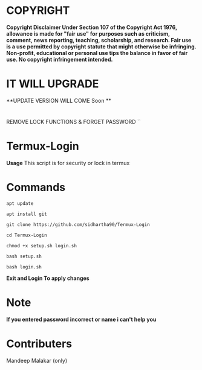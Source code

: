 
# COPYRIGHT
**Copyright Disclaimer Under Section 107 of the Copyright Act 1976, allowance is made for "fair use" for purposes such as criticism, comment, news reporting, teaching, scholarship, and research. Fair use is a use permitted by copyright statute that might otherwise be infringing. Non-profit, educational or personal use tips the balance in favor of fair use. No copyright infringement intended.**
# IT WILL UPGRADE
**UPDATE VERSION WILL COME Soon **
#
REMOVE LOCK FUNCTIONS
        &
FORGET PASSWORD
``
#
# Termux-Login 


**Usage**
This script is for security or lock in termux



# Commands

``apt update``

``apt install git ``

``git clone https://github.com/sidhartha90/Termux-Login ``

``cd Termux-Login``

``chmod +x setup.sh login.sh``

``bash setup.sh``

``bash login.sh``



**Exit and Login To apply changes**
# Note

**If you entered password incorrect or name i can't help you**

# Contributers
Mandeep Malakar (only)

